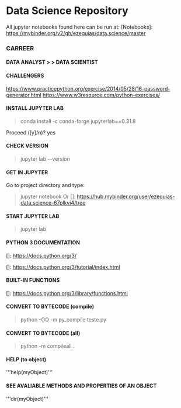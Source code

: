 # Data Science Repository

All jupyter notebooks found here can be run at: 
[Notebooks]: https://mybinder.org/v2/gh/ezequias/data.science/master

### CARREER
#### DATA ANALYST > > DATA SCIENTIST

#### CHALLENGERS
https://www.practicepython.org/exercise/2014/05/28/16-password-generator.html
https://www.w3resource.com/python-exercises/

#### INSTALL JUPYTER LAB
> conda install -c conda-forge jupyterlab==0.31.8

Proceed ([y]/n)? yes

#### CHECK VERSION
> jupyter lab --version

#### GET IN JUPYTER
Go to project directory and type:
> jupyter notebook
> Or
[]: https://hub.mybinder.org/user/ezequias-data.science-67plkvi4/tree

#### START JUPYTER LAB
> jupyter lab

#### PYTHON 3 DOCUMENTATION

[]: https://docs.python.org/3/

[]: https://docs.python.org/3/tutorial/index.html

#### BUILT-IN FUNCTIONS

[]: https://docs.python.org/3/library/functions.html

#### CONVERT TO BYTECODE (compile)
> python -OO -m py_compile teste.py

#### CONVERT TO BYTECODE (all)
> python -m compileall .
> 

#### HELP (to object)

'''help(myObject)'''

#### SEE AVALIABLE METHODS AND PROPERTIES OF AN OBJECT

'''dir(myObject)'''